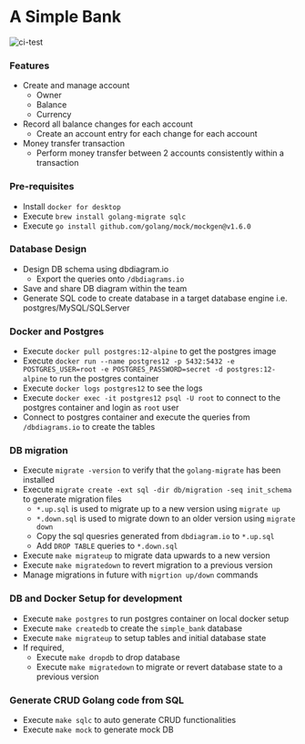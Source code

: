 # A Simple Bank

![ci-test](https://github.com/samirprakash/go-bank/workflows/ci-test/badge.svg?branch=main)

### Features

- Create and manage account
  - Owner
  - Balance
  - Currency
- Record all balance changes for each account
  - Create an account entry for each change for each account
- Money transfer transaction
  - Perform money transfer between 2 accounts consistently within a transaction

### Pre-requisites

- Install `docker for desktop`
- Execute `brew install golang-migrate sqlc`
- Execute `go install github.com/golang/mock/mockgen@v1.6.0`

### Database Design

- Design DB schema using dbdiagram.io
  - Export the queries onto `/dbdiagrams.io`
- Save and share DB diagram within the team
- Generate SQL code to create database in a target database engine i.e. postgres/MySQL/SQLServer

### Docker and Postgres

- Execute `docker pull postgres:12-alpine` to get the postgres image
- Execute `docker run --name postgres12 -p 5432:5432 -e POSTGRES_USER=root -e POSTGRES_PASSWORD=secret -d postgres:12-alpine` to run the postgres container
- Execute `docker logs postgres12` to see the logs
- Execute `docker exec -it postgres12 psql -U root` to connect to the postgres container and login as `root` user
- Connect to postgres container and execute the queries from `/dbdiagrams.io` to create the tables

### DB migration

- Execute `migrate -version` to verify that the `golang-migrate` has been installed
- Execute `migrate create -ext sql -dir db/migration -seq init_schema` to generate migration files
  - `*.up.sql` is used to migrate up to a new version using `migrate up`
  - `*.down.sql` is used to migrate down to an older version using `migrate down`
  - Copy the sql quesries generated from `dbdiagram.io` to `*.up.sql`
  - Add `DROP TABLE` queries to `*.down.sql`
- Execute `make migrateup` to migrate data upwards to a new version
- Execute `make migratedown` to revert migration to a previous version
- Manage migrations in future with `migrtion up/down` commands

### DB and Docker Setup for development

- Execute `make postgres` to run postgres container on local docker setup
- Execute `make createdb` to create the `simple_bank` database
- Execute `make migrateup` to setup tables and initial database state
- If required,
  - Execute `make dropdb` to drop database
  - Execute `make migratedown` to migrate or revert database state to a previous version

### Generate CRUD Golang code from SQL

- Execute `make sqlc` to auto generate CRUD functionalities
- Execute `make mock` to generate mock DB
